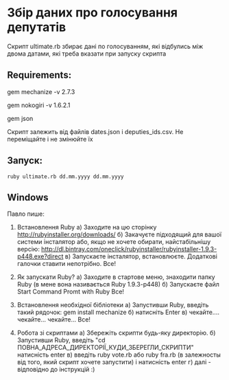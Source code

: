 Збір даних про голосування депутатів
======================================

Скрипт ultimate.rb збирає дані по голосуванням, які відбулись між двома датами, які треба вказати при запуску скрипта

Requirements:
-------------
gem mechanize -v 2.7.3

gem nokogiri -v 1.6.2.1

gem json

Скрипт залежить від файлів dates.json і deputies_ids.csv. Не переміщайте і не змінюйте їх

Запуск:
------
```
ruby ultimate.rb dd.mm.yyyy dd.mm.yyyy
```



Windows
-------
Павло пише:

1. Встановлення Ruby
а) Заходите на цю сторінку
http://rubyinstaller.org/downloads/
б) Закачуєте підходящий для вашої системи інсталятор або, якщо не хочете обирати, найстабільнішу версію: http://dl.bintray.com/oneclick/rubyinstaller/rubyinstaller-1.9.3-p448.exe?direct
в) Запускаєте інсталятор, встановлюєте. Додаткові галочки ставити непотрібно.
Все!

2. Як запускати Ruby?
а) Заходите в стартове меню, знаходити папку Ruby (в мене вона називається Ruby 1.9.3-p448)
б) Запускаєте файл Start Command Promt with Ruby
Все!

3. Встановлення необхідної бібліотеки
а) Запустивши Ruby, введіть такий рядочок: gem install mechanize
б) натисніть Еnter
в) чекайте.... чекайте... чекайте...
Все!

4. Робота зі скриптами
а) Збережіть скрипти будь-яку директорію.
б) Запустивши Ruby, введіть "сd ПОВНА_АДРЕСА_ДИРЕКТОРІЇ_КУДИ_ЗБЕРЕГЛИ_СКРИПТИ"  натисність enter
в) введіть ruby vote.rb або ruby fra.rb (в залежносты від того, який скрипт хочете запустити) і натисність enter
г) далі - відповідно до інструкцій :)





